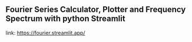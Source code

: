 ## Fourier Series Calculator, Plotter and Frequency Spectrum with python Streamlit

link: https://fourier.streamlit.app/
